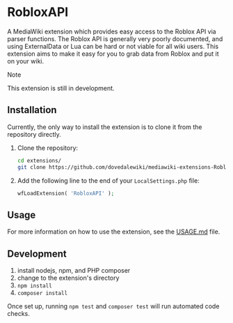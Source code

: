 # RobloxAPI

A MediaWiki extension which provides easy access to the Roblox API via parser functions. The Roblox API is generally
very poorly documented, and using ExternalData or Lua can be hard or not viable for all wiki users. This extension aims
to make it easy for you to grab data from Roblox and put it on your wiki.

> [!NOTE]
> This extension is still in development.

## Installation

Currently, the only way to install the extension is to clone it from the repository directly.

1. Clone the repository:
    ```sh
   cd extensions/
    git clone https://github.com/dovedalewiki/mediawiki-extensions-RobloxAPI.git
    ```
2. Add the following line to the end of your `LocalSettings.php` file:
    ```php
    wfLoadExtension( 'RobloxAPI' );
    ```

## Usage

For more information on how to use the extension, see the [USAGE.md](USAGE.md) file.
<!-- See this extension in action on the [Dovedale Wiki])(https://dovedale.wiki) and the [Hybrid Cafe](https://hybridcafe.wiki)!-->  

## Development

1. install nodejs, npm, and PHP composer
2. change to the extension's directory
3. `npm install`
4. `composer install`

Once set up, running `npm test` and `composer test` will run automated code checks.

